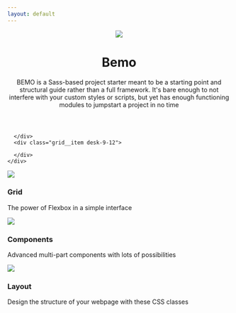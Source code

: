 ```yaml
---
layout: default
---
```


<header class="hero--purple">
  <div class="wrap">
    <div class="hero__body padding--both-2">
      <div class="hero__body__inner padding--left-2">
        <div class="space-15">
          <img src="{{ site.url }}/images/code.svg" class="img-contain"/>
        </div>
        <h1 class="hero__heading">Bemo</h1>
        <p class="hero__text">BEMO is a Sass-based project starter meant to be a starting point and structural guide rather than a full framework. It's bare enough to not interfere with your custom styles or scripts, but yet has enough functioning modules to jumpstart a project in no time</p>
      </div>
    </div>
  </div>
</header>

<section class="wrap">
  <div class="grid">
    <div class="grid">
      <div class="grid__item desk-3-12">

      </div>
      <div class="grid__item desk-9-12">

      </div>
    </div>
  </div>
</section>

<section class="wrap padding--both-5">
  <div class="grid">
    <div class="grid__item desk-4-12">
      <div class="flag">
        <div class="flag__image">
          <img src="{{ site.url }}/images/grid.svg" class="img-fluid"/>
        </div>
        <div class="flag__body">
          <div class="flag__body__content">
            <h3 class="flag__body__title">Grid</h3>
            <div class="flag__body__text">
              <p class="formatted-content">
                The power of Flexbox in a simple interface
              </p>
            </div>
          </div>
        </div>
      </div>
    </div>
    <div class="grid__item desk-4-12">
      <div class="flag">
        <div class="flag__image">
          <img src="{{ site.url }}/images/components.svg" class="img-fluid"/>
        </div>
        <div class="flag__body">
          <div class="flag__body__content">
            <h3 class="flag__body__title">Components</h3>
            <div class="flag__body__text">
              <p class="formatted-content">
                Advanced multi-part components with lots of possibilities
              </p>
            </div>
          </div>
        </div>
      </div>
    </div>
    <div class="grid__item desk-4-12">
      <div class="flag">
        <div class="flag__image">
          <img src="{{ site.url }}/images/layout.svg" class="img-fluid"/>
        </div>
        <div class="flag__body">
          <div class="flag__body__content">
            <h3 class="flag__body__title">Layout</h3>
            <div class="flag__body__text">
              <p class="formatted-content">
                Design the structure of your webpage with these CSS classes
              </p>
            </div>
          </div>
        </div>
      </div>
    </div>
  </div>
  <div class="grid">
    <div class="grid__item desk-4-12">
      <div class="flag">
        <div class="flag__image"></div>
        <div class="flag__body"></div>
      </div>
    </div>
    <div class="grid__item desk-4-12">
      <div class="flag">
        <div class="flag__image"></div>
        <div class="flag__body"></div>
      </div>
    </div>
    <div class="grid__item desk-4-12">
      <div class="flag">
        <div class="flag__image"></div>
        <div class="flag__body"></div>
      </div>
    </div>
  </div>
</section>
